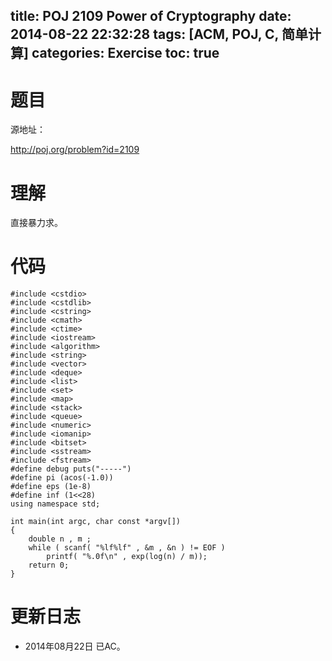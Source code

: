 title: POJ 2109 Power of Cryptography
date: 2014-08-22 22:32:28
tags: [ACM, POJ, C, 简单计算]
categories: Exercise
toc: true
---
# 题目
源地址：

http://poj.org/problem?id=2109

# 理解
直接暴力求。

<!-- more -->

# 代码
```
#include <cstdio>
#include <cstdlib>
#include <cstring>
#include <cmath>
#include <ctime>
#include <iostream>
#include <algorithm>
#include <string>
#include <vector>
#include <deque>
#include <list>
#include <set>
#include <map>
#include <stack>
#include <queue>
#include <numeric>
#include <iomanip>
#include <bitset>
#include <sstream>
#include <fstream>
#define debug puts("-----")
#define pi (acos(-1.0))
#define eps (1e-8)
#define inf (1<<28)
using namespace std;

int main(int argc, char const *argv[])
{
    double n , m ;
    while ( scanf( "%lf%lf" , &m , &n ) != EOF )
        printf( "%.0f\n" , exp(log(n) / m));
    return 0;
}
```

# 更新日志
- 2014年08月22日 已AC。